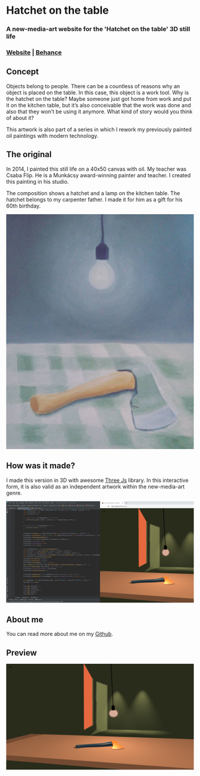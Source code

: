 # Hatchet on the table

### A new-media-art website for the 'Hatchet on the table' 3D still life
### [Website](https://hatchetonthetable.com) | [Behance](https://www.behance.net/gallery/128515397/Hatchet-on-the-table)

## Concept

Objects belong to people. There can be a countless of reasons why an object is placed on the table. In this case, this object is a work tool. Why is the hatchet on the table? Maybe someone just got home from work and put it on the kitchen table, but it’s also conceivable that the work was done and also that they won’t be using it anymore. What kind of story would you think of about it?

This artwork is also part of a series in which I rework my previously painted oil paintings with modern technology.

## The original

In 2014, I painted this still life on a 40x50 canvas with oil. My teacher was Csaba Flip. He is a Munkácsy award-winning painter and teacher. I created this painting in his studio.

The composition shows a hatchet and a lamp on the kitchen table. The hatchet belongs to my carpenter father. I made it for him as a gift for his 60th birthday.

![The original](https://raw.githubusercontent.com/C4RC0/hatchet-on-the-table/master/packages/hatchet-on-the-table/src/common/components/Concept/photo.jpg)

## How was it made?

I made this version in 3D with awesome [Three Js](https://github.com/mrdoob/three.js) library. In this interactive form, it is also valid as an independent artwork within the new-media-art genre.

![How was it made](https://raw.githubusercontent.com/C4RC0/hatchet-on-the-table/master/packages/hatchet-on-the-table/src/common/components/Concept/how-was-it-made.jpg)

## About me

You can read more about me on my [Github](https://github.com/C4RC0).

## Preview

![Default](https://raw.githubusercontent.com/C4RC0/hatchet-on-the-table/master/packages/hatchet-on-the-table/src/common/components/Concept/preview-1920x1080.jpg)
